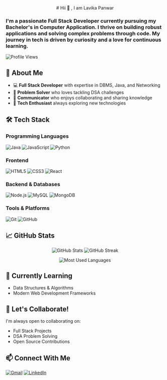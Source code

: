 <center>
 #  Hii 👋 , I am Lavika Panwar
</center>

<h3>
I'm a passionate Full Stack Developer currently pursuing my Bachelor's in Computer Application. I thrive on building robust applications and solving complex problems through code. My journey in tech is driven by curiosity and a love for continuous learning.
</h3>

![Profile Views](https://komarev.com/ghpvc/?username=LavikaPanwar&color=blue)

## 🚀 About Me

- 💻 **Full Stack Developer** with expertise in DBMS, Java, and Networking
- 🧠 **Problem Solver** who loves tackling DSA challenges
- 💬 **Communicator** who enjoys collaborating and sharing knowledge
- 🌱 **Tech Enthusiast** always exploring new technologies

## 🛠️ Tech Stack

### Programming Languages
![Java](https://img.shields.io/badge/Java-ED8B00?style=for-the-badge&logo=java&logoColor=white)
![JavaScript](https://img.shields.io/badge/JavaScript-F7DF1E?style=for-the-badge&logo=javascript&logoColor=black)
![Python](https://img.shields.io/badge/Python-3776AB?style=for-the-badge&logo=python&logoColor=white)

### Frontend
![HTML5](https://img.shields.io/badge/HTML5-E34F26?style=for-the-badge&logo=html5&logoColor=white)
![CSS3](https://img.shields.io/badge/CSS3-1572B6?style=for-the-badge&logo=css3&logoColor=white)
![React](https://img.shields.io/badge/React-20232A?style=for-the-badge&logo=react&logoColor=61DAFB)

### Backend & Databases
![Node.js](https://img.shields.io/badge/Node.js-339933?style=for-the-badge&logo=nodedotjs&logoColor=white)
![MySQL](https://img.shields.io/badge/MySQL-005C84?style=for-the-badge&logo=mysql&logoColor=white)
![MongoDB](https://img.shields.io/badge/MongoDB-4EA94B?style=for-the-badge&logo=mongodb&logoColor=white)

### Tools & Platforms
![Git](https://img.shields.io/badge/Git-F05032?style=for-the-badge&logo=git&logoColor=white)
![GitHub](https://img.shields.io/badge/GitHub-100000?style=for-the-badge&logo=github&logoColor=white)


## 📈 GitHub Stats

<p align="center">
  <img src="https://github-readme-stats.vercel.app/api?username=LavikaPanwar&show_icons=true&theme=radical" alt="GitHub Stats" />
  <img src="https://github-readme-streak-stats.herokuapp.com/?user=LavikaPanwar&theme=radical" alt="GitHub Streak" />
</p>

<p align="center">
  <img src="https://github-readme-stats.vercel.app/api/top-langs/?username=LavikaPanwar&layout=compact&theme=radical" alt="Most Used Languages" />
</p>

## 🌱 Currently Learning

- Data Structures & Algorithms
- Modern Web Development Frameworks

## 🤝 Let's Collaborate!

I'm always open to collaborating on:
- Full Stack Projects
- DSA Problem Solving
- Open Source Contributions

## 📫 Connect With Me
[![Gmail](https://img.shields.io/badge/Gmail-D14836?style=for-the-badge&logo=gmail&logoColor=white)](mailto:lavikapanwar99@gmail.com)
[![LinkedIn](https://img.shields.io/badge/LinkedIn-0077B5?style=for-the-badge&logo=linkedin&logoColor=white)](https://www.linkedin.com/in/lavika-panwar-b8347a299/)

